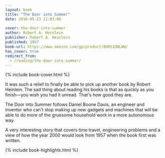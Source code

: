 ```yaml
---
layout: book
title: "The Door into Summer"
date: 2016-05-23 21:03:00
 
cover: the-door-into-summer
author: Robert A. Heinlein
publisher: Robert A. Heinlein
published: 1957
book-url: https://www.amazon.com/gp/product/B0051QNLWW/
has_cover: true
redirect_from:
  - /reading/the-door-into-summer/
---
```

{% include book-cover.html %}

It was such a relief to finally be able to pick up another book by Robert Heinlein. The sad thing about reading his books is that as quickly as you finish—you wish you had it unread. That's how good they are.

The Door into Summer follows Daniel Boone Davis, an engineer and inventor who can't stop making up new gadgets and machines that will be able to do more of the gruesome household work in a more autonomous way.

A very interesting story that covers time travel, engineering problems and a view of how the year 2000 would look from 1957 when the book first was written.

{% include book-highlights.html %}
